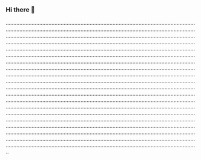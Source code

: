 ### Hi there 👋

..................................................................................................................................................................................................................................................................................................................................................................................................................................................................................................................................................................................................................................................................................................................................................................................................................................................................................................................................................................................................................................................................................................................................................................................................................................................................................................................................................................................................................................................................................................................................................................................................................................................................................................................................................................................................................................................................................................................................................................................................................................................................................................................................................................................................................................................................................................................................................................................................................................................................................................................................................................................